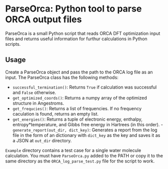 # ParseOrca: Python tool to parse ORCA output files

ParseOrca is a small Python script that reads ORCA DFT optimization input files and returns useful information for furthur calculations in Python scripts.

## Usage

Create a ParseOrca object and pass the path to the ORCA log file as an input. The ParseOrca class has the following methods:

- `successful_termination()`: Returns `True` if calculation was successful and `False` otherwise.
- `get_optimized_coords()`: Returns a numpy array of the optimized structure in Angestroms.
- `get_frequcies()`: Returns a list of frequencies. If no frequency caculation is found, returns an empty list.
- `get_energies()`: Returns a tuple of electronic energy, enthalpy, entropy*temperature, and Gibbs free energy in Hartrees (in this order).
-`generate_report(out_dir, dict_key)`: Generates a report from the log file in the form of an dictionary with `dict_key` as the key and saves it as a JSON at `out_dir` directory.

`Example` directory contains a test case for a single water molecule calculation. You must have `ParseOrca.py` added to the PATH or copy it to the same directory as the `ORCA_log_parse_test.py` file for the script to work.